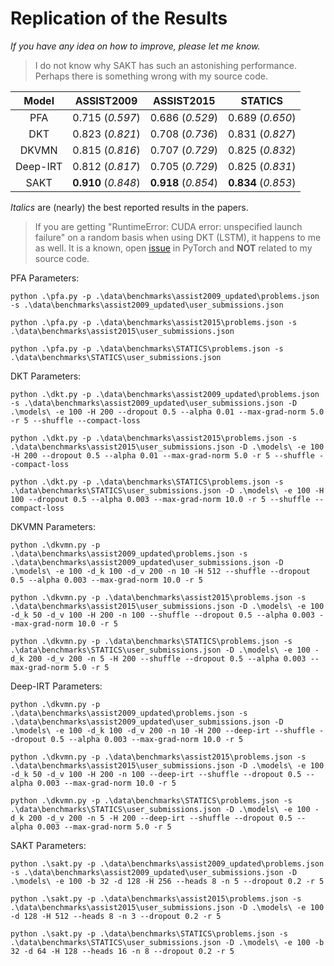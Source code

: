 # Replication of the Results


*If you have any idea on how to improve, please let me know.*


> I do not know why SAKT has such an astonishing performance. Perhaps there is something wrong with my source code.


|Model|ASSIST2009|ASSIST2015|STATICS|
|:-:|:-:|:-:|:-:|
|PFA|0.715 (*0.597*)|0.686 (*0.529*)|0.689 (*0.650*)|
|DKT|0.823 (*0.821*)|0.708 (*0.736*)|0.831 (*0.827*)|
|DKVMN|0.815 (*0.816*)|0.707 (*0.729*)|0.825 (*0.832*)|
|Deep-IRT|0.812 (*0.817*)|0.705 (*0.729*)|0.825 (*0.831*)|
|SAKT|**0.910** (*0.848*)|**0.918** (*0.854*)|**0.834** (*0.853*)| 

*Italics* are (nearly) the best reported results in the papers.


> If you are getting "RuntimeError: CUDA error: unspecified launch failure" on a random basis when using DKT (LSTM), it happens to me as well. It is a known, open [issue](https://github.com/pytorch/pytorch/issues/27837) in PyTorch and **NOT** related to my source code.


PFA Parameters:
```
python .\pfa.py -p .\data\benchmarks\assist2009_updated\problems.json -s .\data\benchmarks\assist2009_updated\user_submissions.json

python .\pfa.py -p .\data\benchmarks\assist2015\problems.json -s .\data\benchmarks\assist2015\user_submissions.json

python .\pfa.py -p .\data\benchmarks\STATICS\problems.json -s .\data\benchmarks\STATICS\user_submissions.json
```

DKT Parameters:
```
python .\dkt.py -p .\data\benchmarks\assist2009_updated\problems.json -s .\data\benchmarks\assist2009_updated\user_submissions.json -D .\models\ -e 100 -H 200 --dropout 0.5 --alpha 0.01 --max-grad-norm 5.0 -r 5 --shuffle --compact-loss

python .\dkt.py -p .\data\benchmarks\assist2015\problems.json -s .\data\benchmarks\assist2015\user_submissions.json -D .\models\ -e 100 -H 200 --dropout 0.5 --alpha 0.01 --max-grad-norm 5.0 -r 5 --shuffle --compact-loss

python .\dkt.py -p .\data\benchmarks\STATICS\problems.json -s .\data\benchmarks\STATICS\user_submissions.json -D .\models\ -e 100 -H 100 --dropout 0.5 --alpha 0.003 --max-grad-norm 10.0 -r 5 --shuffle --compact-loss
```

DKVMN Parameters:
```
python .\dkvmn.py -p .\data\benchmarks\assist2009_updated\problems.json -s .\data\benchmarks\assist2009_updated\user_submissions.json -D .\models\ -e 100 -d_k 100 -d_v 200 -n 10 -H 512 --shuffle --dropout 0.5 --alpha 0.003 --max-grad-norm 10.0 -r 5

python .\dkvmn.py -p .\data\benchmarks\assist2015\problems.json -s .\data\benchmarks\assist2015\user_submissions.json -D .\models\ -e 100 -d_k 50 -d_v 100 -H 200 -n 100 --shuffle --dropout 0.5 --alpha 0.003 --max-grad-norm 10.0 -r 5

python .\dkvmn.py -p .\data\benchmarks\STATICS\problems.json -s .\data\benchmarks\STATICS\user_submissions.json -D .\models\ -e 100 -d_k 200 -d_v 200 -n 5 -H 200 --shuffle --dropout 0.5 --alpha 0.003 --max-grad-norm 5.0 -r 5
```

Deep-IRT Parameters:
```
python .\dkvmn.py -p .\data\benchmarks\assist2009_updated\problems.json -s .\data\benchmarks\assist2009_updated\user_submissions.json -D .\models\ -e 100 -d_k 100 -d_v 200 -n 10 -H 200 --deep-irt --shuffle --dropout 0.5 --alpha 0.003 --max-grad-norm 10.0 -r 5

python .\dkvmn.py -p .\data\benchmarks\assist2015\problems.json -s .\data\benchmarks\assist2015\user_submissions.json -D .\models\ -e 100 -d_k 50 -d_v 100 -H 200 -n 100 --deep-irt --shuffle --dropout 0.5 --alpha 0.003 --max-grad-norm 10.0 -r 5

python .\dkvmn.py -p .\data\benchmarks\STATICS\problems.json -s .\data\benchmarks\STATICS\user_submissions.json -D .\models\ -e 100 -d_k 200 -d_v 200 -n 5 -H 200 --deep-irt --shuffle --dropout 0.5 --alpha 0.003 --max-grad-norm 5.0 -r 5
```

SAKT Parameters:
```
python .\sakt.py -p .\data\benchmarks\assist2009_updated\problems.json -s .\data\benchmarks\assist2009_updated\user_submissions.json -D .\models\ -e 100 -b 32 -d 128 -H 256 --heads 8 -n 5 --dropout 0.2 -r 5

python .\sakt.py -p .\data\benchmarks\assist2015\problems.json -s .\data\benchmarks\assist2015\user_submissions.json -D .\models\ -e 100 -d 128 -H 512 --heads 8 -n 3 --dropout 0.2 -r 5

python .\sakt.py -p .\data\benchmarks\STATICS\problems.json -s .\data\benchmarks\STATICS\user_submissions.json -D .\models\ -e 100 -b 32 -d 64 -H 128 --heads 16 -n 8 --dropout 0.2 -r 5
```
